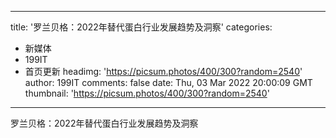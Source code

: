 
---
title: '罗兰贝格：2022年替代蛋白行业发展趋势及洞察'
categories: 
 - 新媒体
 - 199IT
 - 首页更新
headimg: 'https://picsum.photos/400/300?random=2540'
author: 199IT
comments: false
date: Thu, 03 Mar 2022 20:00:09 GMT
thumbnail: 'https://picsum.photos/400/300?random=2540'
---

<div>   
罗兰贝格：2022年替代蛋白行业发展趋势及洞察  
</div>
            